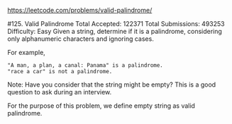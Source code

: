 https://leetcode.com/problems/valid-palindrome/

#125. Valid Palindrome
Total Accepted: 122371
Total Submissions: 493253
Difficulty: Easy
Given a string, determine if it is a palindrome, considering only alphanumeric characters and ignoring cases.

For example,
```
"A man, a plan, a canal: Panama" is a palindrome.
"race a car" is not a palindrome.
```

Note:
Have you consider that the string might be empty? This is a good question to ask during an interview.

For the purpose of this problem, we define empty string as valid palindrome.
